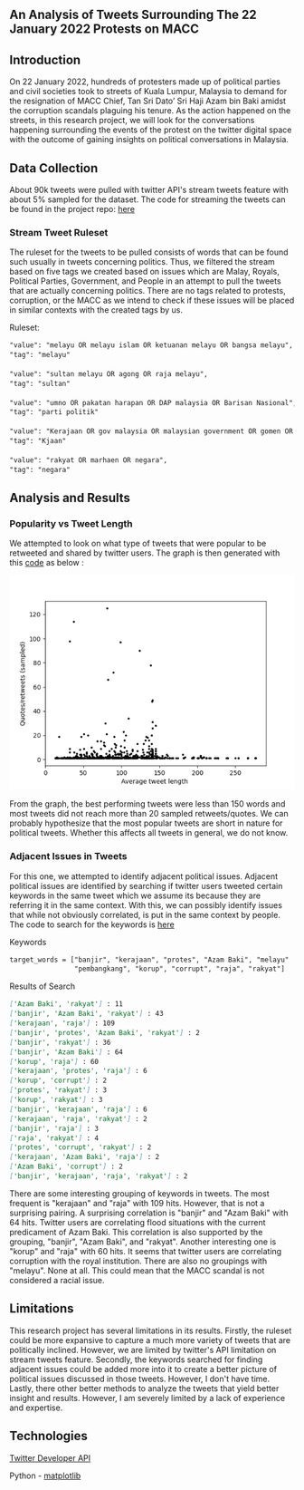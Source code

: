 ## An Analysis of Tweets Surrounding The 22 January 2022 Protests on MACC 

## Introduction

On 22 January 2022, hundreds of protesters made up of political parties and civil societies took to streets of Kuala Lumpur, Malaysia to demand for the resignation of MACC Chief, Tan Sri Dato’ Sri Haji Azam bin Baki amidst the corruption scandals plaguing his tenure. As the action happened on the streets, in this research project, we will look for the conversations happening surrounding the events of the protest on the twitter digital space with the outcome of gaining insights on political conversations in Malaysia.

## Data Collection

About 90k tweets were pulled with twitter API's stream tweets feature with about 5% sampled for the dataset. The code for streaming the tweets can be found in the project repo: [here](https://github.com/tehcanai/Protest-tweets-sat-22/blob/6c17d6b31cbeb5df3cc787280fcd01c0d60a969d/stream_tweets.py)

### Stream Tweet Ruleset

The ruleset for the tweets to be pulled consists of words that can be found such usually in tweets concerning politics. Thus, we filtered the stream based on five tags we created based on issues which are Malay, Royals, Political Parties, Government, and People in an attempt to pull the tweets that are actually concerning politics. There are no tags related to protests, corruption, or the MACC as we intend to check if these issues will be placed in similar contexts with the created tags by us.

Ruleset:
```markdown
"value": "melayu OR melayu islam OR ketuanan melayu OR bangsa melayu",
"tag": "melayu"

"value": "sultan melayu OR agong OR raja melayu",
"tag": "sultan"
 
"value": "umno OR pakatan harapan OR DAP malaysia OR Barisan Nasional",
"tag": "parti politik"

"value": "Kerajaan OR gov malaysia OR malaysian government OR gomen OR kjaan",
"tag": "Kjaan"
 
"value": "rakyat OR marhaen OR negara",
"tag": "negara"
 ```
## Analysis and Results

### Popularity vs Tweet Length

We attempted to look on what type of tweets that were popular to be retweeted and shared by twitter users. The graph is then generated with this [code](https://github.com/tehcanai/Protest-tweets-sat-22/blob/f2da65412b4fd8fd0b8b5892bb25fea063fdaf70/twitter_graph.py) as below :

![graph-popularity-length](img/Figure_1.png)

From the graph, the best performing tweets were less than 150 words and most tweets did not reach more than 20 sampled retweets/quotes. We can probably hypothesize that the most popular tweets are short in nature for political tweets. Whether this affects all tweets in general, we do not know.

### Adjacent Issues in Tweets

For this one, we attempted to identify adjacent political issues. Adjacent political issues are identified by searching if twitter users tweeted certain keywords in the same tweet which we assume its because they are referring it in the same context. With this, we can possibly identify issues that while not obviously correlated, is put in the same context by people. The code to search for the keywords is [here](https://github.com/tehcanai/Protest-tweets-sat-22/blob/f2da65412b4fd8fd0b8b5892bb25fea063fdaf70/twitter_graph.py)

Keywords
```markdown
target_words = ["banjir", "kerajaan", "protes", "Azam Baki", "melayu"
                "pembangkang", "korup", "corrupt", "raja", "rakyat"]
```

Results of Search
```markdown
['Azam Baki', 'rakyat'] : 11
['banjir', 'Azam Baki', 'rakyat'] : 43
['kerajaan', 'raja'] : 109
['banjir', 'protes', 'Azam Baki', 'rakyat'] : 2
['banjir', 'rakyat'] : 36
['banjir', 'Azam Baki'] : 64
['korup', 'raja'] : 60
['kerajaan', 'protes', 'raja'] : 6
['korup', 'corrupt'] : 2
['protes', 'rakyat'] : 3
['korup', 'rakyat'] : 3
['banjir', 'kerajaan', 'raja'] : 6
['kerajaan', 'raja', 'rakyat'] : 2
['banjir', 'raja'] : 3
['raja', 'rakyat'] : 4
['protes', 'corrupt', 'rakyat'] : 2
['kerajaan', 'Azam Baki', 'raja'] : 2
['Azam Baki', 'corrupt'] : 2
['banjir', 'kerajaan', 'raja', 'rakyat'] : 2
```

There are some interesting grouping of keywords in tweets. The most frequent is "kerajaan" and "raja" with 109 hits. However, that is not a surprising pairing. A surprising correlation is "banjir" and "Azam Baki" with 64 hits. Twitter users are correlating flood situations with the current predicament of Azam Baki. This correlation is also supported by the grouping, "banjir", "Azam Baki", and "rakyat". Another interesting one is "korup" and "raja" with 60 hits. It seems that twitter users are correlating corruption with the royal institution. There are also no groupings with "melayu". None at all. This could mean that the MACC scandal is not considered a racial issue.

## Limitations

This research project has several limitations in its results. Firstly, the ruleset could be more expansive to capture a much more variety of tweets that are politically inclined. However, we are limited by twitter's API limitation on stream tweets feature. Secondly, the keywords searched for finding adjacent issues could be added more into it to create a better picture of political issues discussed in those tweets.  However, I don't have time. Lastly, there other better methods to analyze the tweets that yield better insight and results. However, I am severely limited by a lack of experience and expertise.

## Technologies

[Twitter Developer API](https://developer.twitter.com/en)

Python - [matplotlib](https://matplotlib.org/)
